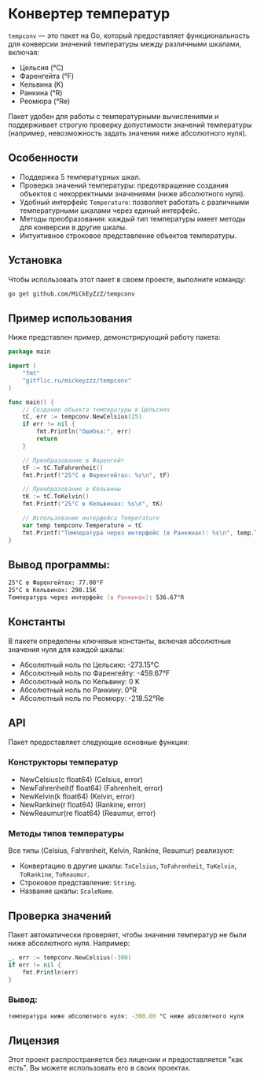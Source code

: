 # Конвертер температур

`tempconv` — это пакет на Go, который предоставляет функциональность для конверсии значений
температуры между различными шкалами, включая:
- Цельсия (°C)
- Фаренгейта (°F)
- Кельвина (K)
- Ранкина (°R)
- Реомюра (°Re)

Пакет удобен для работы с температурными вычислениями и поддерживает строгую проверку
допустимости значений температуры (например, невозможность задать значения ниже абсолютного нуля).

## Особенности

- Поддержка 5 температурных шкал.
- Проверка значений температуры: предотвращение создания объектов с некорректными значениями
(ниже абсолютного нуля).
- Удобный интерфейс `Temperature`: позволяет работать с различными температурными шкалами через
единый интерфейс.
- Методы преобразования: каждый тип температуры имеет методы для конверсии в другие шкалы.
- Интуитивное строковое представление объектов температуры.

## Установка

Чтобы использовать этот пакет в своем проекте, выполните команду:

```zsh
go get github.com/MiCkEyZzZ/tempconv
```

## Пример использования

Ниже представлен пример, демонстрирующий работу пакета:

```go
package main

import (
	"fmt"
	"gitflic.ru/mickeyzzz/tempconv"
)

func main() {
	// Создание объекта температуры в Цельсиях
	tC, err := tempconv.NewCelsius(25)
	if err != nil {
		fmt.Println("Ошибка:", err)
		return
	}

	// Преобразование в Фаренгейт
	tF := tC.ToFahrenheit()
	fmt.Printf("25°C в Фаренгейтах: %s\n", tF)

	// Преобразование в Кельвины
	tK := tC.ToKelvin()
	fmt.Printf("25°C в Кельвинах: %s\n", tK)

	// Использование интерфейса Temperature
	var temp tempconv.Temperature = tC
	fmt.Printf("Температура через интерфейс (в Ранкинах): %s\n", temp.ToRankine())
}
```

## Вывод программы:

```zsh
25°C в Фаренгейтах: 77.00°F
25°C в Кельвинах: 298.15K
Температура через интерфейс (в Ранкинах): 536.67°R
```

## Константы
В пакете определены ключевые константы, включая абсолютные значения нуля для каждой шкалы:

- Абсолютный ноль по Цельсию: -273.15°C
- Абсолютный ноль по Фаренгейту: -459.67°F
- Абсолютный ноль по Кельвину: 0 K
- Абсолютный ноль по Ранкину: 0°R
- Абсолютный ноль по Реомюру: -218.52°Re

## API

Пакет предоставляет следующие основные функции:

### Конструкторы температур

- NewCelsius(c float64) (Celsius, error)
- NewFahrenheit(f float64) (Fahrenheit, error)
- NewKelvin(k float64) (Kelvin, error)
- NewRankine(r float64) (Rankine, error)
- NewReaumur(re float64) (Reaumur, error)

### Методы типов температуры

Все типы (Celsius, Fahrenheit, Kelvin, Rankine, Reaumur) реализуют:

- Конвертацию в другие шкалы: `ToCelsius`, `ToFahrenheit`, `ToKelvin`, `ToRankine`, `ToReaumur`.
- Строковое представление: `String`.
- Название шкалы: `ScaleName`.

## Проверка значений

Пакет автоматически проверяет, чтобы значения температур не были ниже
абсолютного нуля. Например:

```go
_, err := tempconv.NewCelsius(-300)
if err != nil {
    fmt.Println(err)
}

```

### Вывод:

```zsh
температура ниже абсолютного нуля: -300.00 °C ниже абсолютного нуля
```

## Лицензия

Этот проект распространяется без лицензии и предоставляется "как есть". Вы можете использовать
его в своих проектах.
